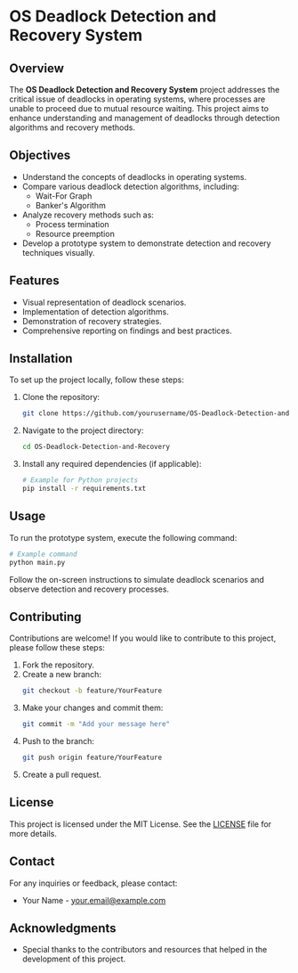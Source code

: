 # OS Deadlock Detection and Recovery System

## Overview
The **OS Deadlock Detection and Recovery System** project addresses the critical issue of deadlocks in operating systems, where processes are unable to proceed due to mutual resource waiting. This project aims to enhance understanding and management of deadlocks through detection algorithms and recovery methods.

## Objectives
- Understand the concepts of deadlocks in operating systems.
- Compare various deadlock detection algorithms, including:
  - Wait-For Graph
  - Banker's Algorithm
- Analyze recovery methods such as:
  - Process termination
  - Resource preemption
- Develop a prototype system to demonstrate detection and recovery techniques visually.

## Features
- Visual representation of deadlock scenarios.
- Implementation of detection algorithms.
- Demonstration of recovery strategies.
- Comprehensive reporting on findings and best practices.

## Installation
To set up the project locally, follow these steps:

1. Clone the repository:
   ```bash
   git clone https://github.com/yourusername/OS-Deadlock-Detection-and-Recovery.git
   ```
2. Navigate to the project directory:
   ```bash
   cd OS-Deadlock-Detection-and-Recovery
   ```
3. Install any required dependencies (if applicable):
   ```bash
   # Example for Python projects
   pip install -r requirements.txt
   ```

## Usage
To run the prototype system, execute the following command:
```bash
# Example command
python main.py
```
Follow the on-screen instructions to simulate deadlock scenarios and observe detection and recovery processes.

## Contributing
Contributions are welcome! If you would like to contribute to this project, please follow these steps:

1. Fork the repository.
2. Create a new branch:
   ```bash
   git checkout -b feature/YourFeature
   ```
3. Make your changes and commit them:
   ```bash
   git commit -m "Add your message here"
   ```
4. Push to the branch:
   ```bash
   git push origin feature/YourFeature
   ```
5. Create a pull request.

## License
This project is licensed under the MIT License. See the [LICENSE](LICENSE) file for more details.

## Contact
For any inquiries or feedback, please contact:
- Your Name - [your.email@example.com](mailto:your.email@example.com)

## Acknowledgments
- Special thanks to the contributors and resources that helped in the development of this project.
